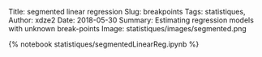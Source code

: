 Title: segmented linear regression
Slug: breakpoints
Tags: statistiques, 
Author: xdze2
Date: 2018-05-30
Summary: Estimating regression models with unknown break-points
Image: statistiques/images/segmented.png

{% notebook statistiques/segmentedLinearReg.ipynb %}